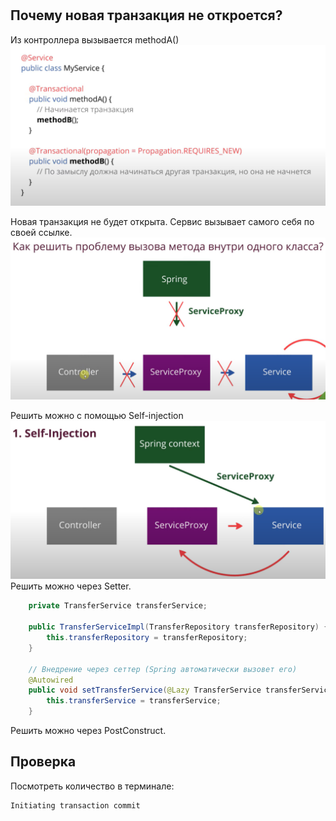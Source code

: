 #

## Почему новая транзакция не откроется?
Из контроллера вызывается methodA()
![img_4.png](img_4.png)

Новая транзакция не будет открыта.
Сервис вызывает самого себя по своей ссылке.
![img_5.png](img_5.png)

Решить можно с помощью Self-injection
![img_6.png](img_6.png)
Решить можно через Setter.
```java
    private TransferService transferService;

    public TransferServiceImpl(TransferRepository transferRepository) {
        this.transferRepository = transferRepository;
    }

    // Внедрение через сеттер (Spring автоматически вызовет его)
    @Autowired
    public void setTransferService(@Lazy TransferService transferService) {
        this.transferService = transferService;
    }
```
Решить можно через PostConstruct.

## Проверка
Посмотреть количество в терминале:
```text
Initiating transaction commit
```